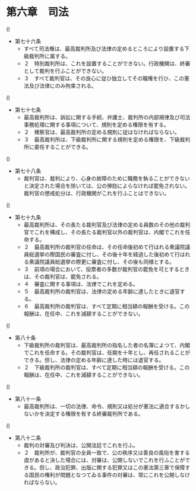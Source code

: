 # 第六章　司法

()

- 第七十六条
    - すべて司法権は、最高裁判所及び法律の定めるところにより設置する下級裁判所に属する。
    - ２　特別裁判所は、これを設置することができない。行政機関は、終審として裁判を行ふことができない。
    - ３　すべて裁判官は、その良心に従ひ独立してその職権を行ひ、この憲法及び法律にのみ拘束される。

()

- 第七十七条
    - 最高裁判所は、訴訟に関する手続、弁護士、裁判所の内部規律及び司法事務処理に関する事項について、規則を定める権限を有する。
    - ２　検察官は、最高裁判所の定める規則に従はなければならない。
    - ３　最高裁判所は、下級裁判所に関する規則を定める権限を、下級裁判所に委任することができる。

()

- 第七十八条
    - 裁判官は、裁判により、心身の故障のために職務を執ることができないと決定された場合を除いては、公の弾劾によらなければ罷免されない。裁判官の懲戒処分は、行政機関がこれを行ふことはできない。

()

- 第七十九条
    - 最高裁判所は、その長たる裁判官及び法律の定める員数のその他の裁判官でこれを構成し、その長たる裁判官以外の裁判官は、内閣でこれを任命する。
    - ２　最高裁判所の裁判官の任命は、その任命後初めて行はれる衆議院議員総選挙の際国民の審査に付し、その後十年を経過した後初めて行はれる衆議院議員総選挙の際更に審査に付し、その後も同様とする。
    - ３　前項の場合において、投票者の多数が裁判官の罷免を可とするときは、その裁判官は、罷免される。
    - ４　審査に関する事項は、法律でこれを定める。
    - ５　最高裁判所の裁判官は、法律の定める年齢に達したときに退官する。
    - ６　最高裁判所の裁判官は、すべて定期に相当額の報酬を受ける。この報酬は、在任中、これを減額することができない。

()

- 第八十条
    - 下級裁判所の裁判官は、最高裁判所の指名した者の名簿によつて、内閣でこれを任命する。その裁判官は、任期を十年とし、再任されることができる。但し、法律の定める年齢に達した時には退官する。
    - ２　下級裁判所の裁判官は、すべて定期に相当額の報酬を受ける。この報酬は、在任中、これを減額することができない。

()

- 第八十一条
    - 最高裁判所は、一切の法律、命令、規則又は処分が憲法に適合するかしないかを決定する権限を有する終審裁判所である。

()

- 第八十二条
    - 裁判の対審及び判決は、公開法廷でこれを行ふ。
    - ２　裁判所が、裁判官の全員一致で、公の秩序又は善良の風俗を害する虞があると決した場合には、対審は、公開しないでこれを行ふことができる。但し、政治犯罪、出版に関する犯罪又はこの憲法第三章で保障する国民の権利が問題となつてゐる事件の対審は、常にこれを公開しなければならない。
